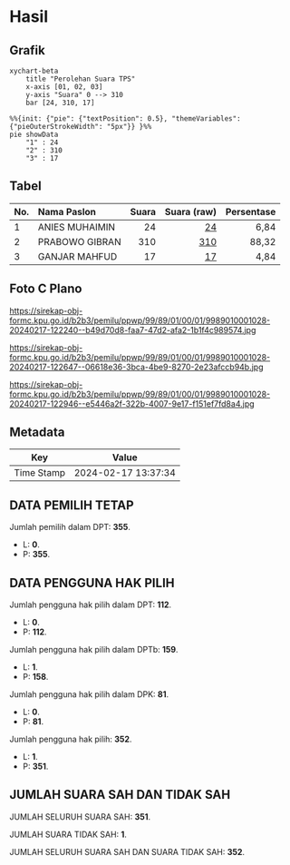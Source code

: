 # Hasil

## Grafik

```mermaid
xychart-beta
    title "Perolehan Suara TPS"
    x-axis [01, 02, 03]
    y-axis "Suara" 0 --> 310
    bar [24, 310, 17]
```

```mermaid
%%{init: {"pie": {"textPosition": 0.5}, "themeVariables": {"pieOuterStrokeWidth": "5px"}} }%%
pie showData
    "1" : 24
    "2" : 310
    "3" : 17
```

## Tabel

| No. | Nama Paslon    | Suara | Suara (raw) | Persentase |
|:--- |:-------------- | -----:| -----------:| ----------:|
| 1   | ANIES MUHAIMIN | 24    | [24][p-1]   | 6,84       |
| 2   | PRABOWO GIBRAN | 310   | [310][p-2]  | 88,32      |
| 3   | GANJAR MAHFUD  | 17    | [17][p-3]   | 4,84       |


[p-1]: https://github.com/gigit-pemilu/pemilu-2024-99-luar-negeri/blob/main/pilpres/hitung-suara/sub/99-luar-negeri/sub/89-penang-malaysia/sub/01-penang-malaysia/sub/0001-penang-malaysia/sub/028-ksk-013/sub/paslon-1.txt
[p-2]: https://github.com/gigit-pemilu/pemilu-2024-99-luar-negeri/blob/main/pilpres/hitung-suara/sub/99-luar-negeri/sub/89-penang-malaysia/sub/01-penang-malaysia/sub/0001-penang-malaysia/sub/028-ksk-013/sub/paslon-2.txt
[p-3]: https://github.com/gigit-pemilu/pemilu-2024-99-luar-negeri/blob/main/pilpres/hitung-suara/sub/99-luar-negeri/sub/89-penang-malaysia/sub/01-penang-malaysia/sub/0001-penang-malaysia/sub/028-ksk-013/sub/paslon-3.txt

## Foto C Plano

https://sirekap-obj-formc.kpu.go.id/b2b3/pemilu/ppwp/99/89/01/00/01/9989010001028-20240217-122240--b49d70d8-faa7-47d2-afa2-1b1f4c989574.jpg

https://sirekap-obj-formc.kpu.go.id/b2b3/pemilu/ppwp/99/89/01/00/01/9989010001028-20240217-122647--06618e36-3bca-4be9-8270-2e23afccb94b.jpg

https://sirekap-obj-formc.kpu.go.id/b2b3/pemilu/ppwp/99/89/01/00/01/9989010001028-20240217-122946--e5446a2f-322b-4007-9e17-f151ef7fd8a4.jpg


## Metadata

| Key        | Value               |
| ---------- | ------------------- |
| Time Stamp | 2024-02-17 13:37:34 |


## DATA PEMILIH TETAP

Jumlah pemilih dalam DPT: **355**.
 * L: **0**.
 * P: **355**.

## DATA PENGGUNA HAK PILIH

Jumlah pengguna hak pilih dalam DPT: **112**.
 * L: **0**.
 * P: **112**.

Jumlah pengguna hak pilih dalam DPTb: **159**.
 * L: **1**.
 * P: **158**.

Jumlah pengguna hak pilih dalam DPK: **81**.
 * L: **0**.
 * P: **81**.

Jumlah pengguna hak pilih: **352**.
 * L: **1**.
 * P: **351**.

## JUMLAH SUARA SAH DAN TIDAK SAH

JUMLAH SELURUH SUARA SAH: **351**.

JUMLAH SUARA TIDAK SAH: **1**.

JUMLAH SELURUH SUARA SAH DAN SUARA TIDAK SAH: **352**.


